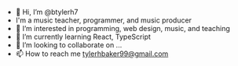 - 👋 Hi, I’m @btylerh7
- I'm a music teacher, programmer, and music producer
- 👀 I’m interested in programming, web design, music, and teaching
- 🌱 I’m currently learning React, TypeScript
- 💞️ I’m looking to collaborate on ...
- 📫 How to reach me tylerhbaker99@gmail.com

<!---
btylerh7/btylerh7 is a ✨ special ✨ repository because its `README.md` (this file) appears on your GitHub profile.
You can click the Preview link to take a look at your changes.
--->
